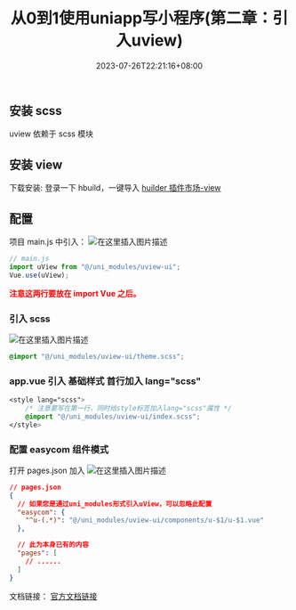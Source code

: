 ﻿---
title: "从0到1使用uniapp写小程序(第二章：引入uview)"
date: 2023-07-26T22:21:16+08:00
draft: false
---

## 安装 scss

uview 依赖于 scss 模块

## 安装 view

下载安装:
登录一下 hbuild，一键导入
[huilder 插件市场-view](https://ext.dcloud.net.cn/plugin?id=1593)

## 配置

项目 main.js 中引入：
![在这里插入图片描述](https://img-blog.csdnimg.cn/3013fa1bef05409cac7c6464801769fe.png)

```js
// main.js
import uView from "@/uni_modules/uview-ui";
Vue.use(uView);
```

**<font color="red">注意这两行要放在 import Vue 之后。</font>**

### 引入 scss

![在这里插入图片描述](https://img-blog.csdnimg.cn/bddc1ad4b8804da38fb5214de5aa13f4.png)

```css
@import "@/uni_modules/uview-ui/theme.scss";
```

### app.vue 引入 基础样式 首行加入 lang="scss"

```css
<style lang="scss">
	/* 注意要写在第一行，同时给style标签加入lang="scss"属性 */
	@import "@/uni_modules/uview-ui/index.scss";
</style>
```

### 配置 easycom 组件模式

打开 pages.json 加入
![在这里插入图片描述](https://img-blog.csdnimg.cn/80bbe7f4bdaf4d1bb8fe10e5ab73bec7.png)

```json
// pages.json
{
  // 如果您是通过uni_modules形式引入uView，可以忽略此配置
  "easycom": {
    "^u-(.*)": "@/uni_modules/uview-ui/components/u-$1/u-$1.vue"
  },

  // 此为本身已有的内容
  "pages": [
    // ......
  ]
}
```

文档链接：
[官方文档链接](https://www.uviewui.com/components/downloadSetting.html)
